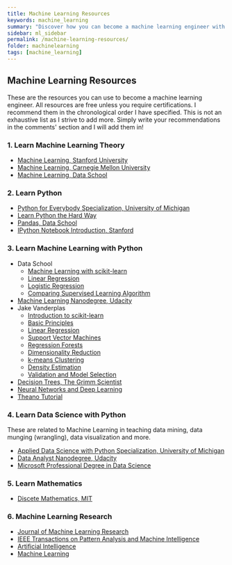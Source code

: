 ```yaml
---
title: Machine Learning Resources
keywords: machine_learning
summary: "Discover how you can become a machine learning engineer with free and paid online resources."
sidebar: ml_sidebar
permalink: /machine-learning-resources/
folder: machinelearning
tags: [machine_learning]
---
```


## Machine Learning Resources

These are the resources you can use to become a machine learning engineer. All resources are free unless you require certifications. I recommend them in the chronological order I have specified. This is not an exhaustive list as I strive to add more. Simply write your recommendations in the comments' section and I will add them in!

### 1. Learn Machine Learning Theory
- [Machine Learning, Stanford University](https://www.coursera.org/learn/machine-learning)
- [Machine Learning, Carnegie Mellon University](http://www.cs.cmu.edu/~tom/10701_sp11/lectures.shtml)
- [Machine Learning, Data School](http://www.dataschool.io/machine-learning-with-scikit-learn/)
 
### 2. Learn Python
- [Python for Everybody Specialization, University of Michigan](https://www.coursera.org/specializations/python)
- [Learn Python the Hard Way](http://learnpythonthehardway.org/book/)
- [Pandas, Data School](http://www.dataschool.io/easier-data-analysis-with-pandas/)
- [IPython Notebook Introduction, Stanford](http://cs231n.github.io/ipython-tutorial/)

### 3. Learn Machine Learning with Python
- Data School
    - [Machine Learning with scikit-learn](http://www.dataschool.io/machine-learning-with-scikit-learn/)
    - [Linear Regression](http://www.dataschool.io/linear-regression-in-python/)
    - [Logistic Regression](http://www.dataschool.io/logistic-regression-in-python-using-scikit-learn/)
    - [Comparing Supervised Learning Algorithm](http://www.dataschool.io/comparing-supervised-learning-algorithms/)
- [Machine Learning Nanodegree, Udacity](https://www.udacity.com/degrees/machine-learning-engineer-nanodegree-by-google--nd009)
- Jake Vanderplas
    - [Introduction to scikit-learn](http://nbviewer.jupyter.org/github/donnemartin/data-science-ipython-notebooks/blob/master/scikit-learn/scikit-learn-intro.ipynb)
    - [Basic Principles](https://github.com/jakevdp/sklearn_pycon2015/blob/master/notebooks/02.2-Basic-Principles.ipynb)
    - [Linear Regression](http://nbviewer.jupyter.org/github/donnemartin/data-science-ipython-notebooks/blob/master/scikit-learn/scikit-learn-linear-reg.ipynb)
    - [Support Vector Machines](https://github.com/jakevdp/sklearn_pycon2015/blob/master/notebooks/03.1-Classification-SVMs.ipynb)
    - [Regression Forests](https://github.com/jakevdp/sklearn_pycon2015/blob/master/notebooks/03.2-Regression-Forests.ipynb)
    - [Dimensionality Reduction](https://github.com/jakevdp/sklearn_pycon2015/blob/master/notebooks/04.1-Dimensionality-PCA.ipynb)
    - [k-means Clustering](https://github.com/jakevdp/sklearn_pycon2015/blob/master/notebooks/04.2-Clustering-KMeans.ipynb)
    - [Density Estimation](https://github.com/jakevdp/sklearn_pycon2015/blob/master/notebooks/04.3-Density-GMM.ipynb)
    - [Validation and Model Selection](https://github.com/jakevdp/sklearn_pycon2015/blob/master/notebooks/05-Validation.ipynb)
- [Decision Trees, The Grimm Scientist](http://thegrimmscientist.com/2014/10/23/tutorial-decision-trees/)
- [Neural Networks and Deep Learning](http://neuralnetworksanddeeplearning.com)
- [Theano Tutorial](http://nbviewer.jupyter.org/github/craffel/theano-tutorial/blob/master/Theano%20Tutorial.ipynb)

### 4. Learn Data Science with Python
These are related to Machine Learning in teaching data mining, data munging (wrangling), data visualization and more.

- [Applied Data Science with Python Specialization, University of Michigan](https://www.coursera.org/specializations/data-science-python)
- [Data Analyst Nanodegree, Udacity](https://www.udacity.com/course/data-analyst-nanodegree--nd002)
- [Microsoft Professional Degree in Data Science](https://academy.microsoft.com/en-US/professional-degree/data-science)

### 5. Learn Mathematics
- [Discete Mathematics, MIT](http://ocw.mit.edu/courses/electrical-engineering-and-computer-science/6-042j-mathematics-for-computer-science-fall-2010/index.htm)

### 6. Machine Learning Research
- [Journal of Machine Learning Research](http://www.jmlr.org)
- [IEEE Transactions on Pattern Analysis and Machine Intelligence](http://ieeexplore.ieee.org/xpl/RecentIssue.jsp?punumber=34)
- [Artificial Intelligence](http://www.sciencedirect.com/science/journal/00043702)
- [Machine Learning](http://www.springer.com/computer/ai/journal/10994)